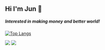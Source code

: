 <H2> Hi I'm Jun 🤗 </div>

<h5>Interested in making money and better world!</h5>

[![Top Langs](https://github-readme-stats.vercel.app/api/top-langs/?username=jaejuna&layout=compact)](https://github.com/jaejuna/github-readme-stats) 

<a href ="https://velog.io/@jaejuna"><img src="https://img.shields.io/badge/Velog-20C997?style=flat-square&logo=Velog&logoColor=white"/></a> <a href ="https://www.instagram.com/jajuna_99/"><img src="https://img.shields.io/badge/Insta-E4405F?style=flat-square&logo=Instagram&logoColor=white"/></a>

<!--
**Jaejuna/Jaejuna** is a ✨ _special_ ✨ repository because its `README.md` (this file) appears on your GitHub profile.

Here are some ideas to get you started:

- 🔭 I’m currently working on ...
- 🌱 I’m currently learning ...
- 👯 I’m looking to collaborate on ...
- 🤔 I’m looking for help with ...
- 💬 Ask me about ...
- 📫 How to reach me: ...
- 😄 Pronouns: ...
- ⚡ Fun fact: ...
-->

